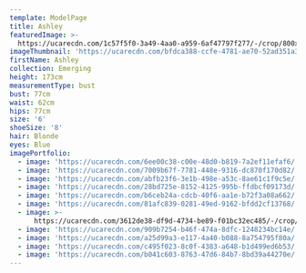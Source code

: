 ```yaml
---
template: ModelPage
title: Ashley
featuredImage: >-
  https://ucarecdn.com/1c57f5f0-3a49-4aa0-a959-6af47797f277/-/crop/800x379/0,10/-/preview/
imageThumbnail: 'https://ucarecdn.com/bfdca388-ccfe-4781-ae70-52ad351a3fc2/'
firstName: Ashley
collection: Emerging
height: 173cm
measurementType: bust
bust: 77cm
waist: 62cm
hips: 77cm
size: '6'
shoeSize: '8'
hair: Blonde
eyes: Blue
imagePortfolio:
  - image: 'https://ucarecdn.com/6ee00c38-c00e-48d0-b819-7a2ef11efaf6/'
  - image: 'https://ucarecdn.com/7009b67f-7781-448e-9316-dc870f170d82/'
  - image: 'https://ucarecdn.com/abfb23f6-3e1b-498e-a53c-8ae61c1f9c5e/'
  - image: 'https://ucarecdn.com/28bd725e-8152-4125-995b-ffdbcf09173d/'
  - image: 'https://ucarecdn.com/b6ceb24a-cdcb-40f6-aa1e-b72f3a08a662/'
  - image: 'https://ucarecdn.com/81afc839-0281-49ed-9162-bfdd2cf13768/'
  - image: >-
      https://ucarecdn.com/3612de38-df9d-4734-be89-f01bc32ec485/-/crop/2082x1632/367,0/-/preview/
  - image: 'https://ucarecdn.com/909b7254-b46f-474a-8dfc-1248234bc14e/'
  - image: 'https://ucarecdn.com/a25d99a3-e117-4a40-b088-8a754795f80a/'
  - image: 'https://ucarecdn.com/c495f023-8c0f-4383-a648-b1d499ed6b53/'
  - image: 'https://ucarecdn.com/b041c603-8763-47d6-84b7-8bd39a44270e/'
---
```


